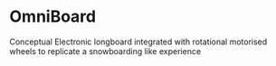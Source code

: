 # OmniBoard
Conceptual Electronic longboard integrated with rotational motorised wheels to replicate a snowboarding like experience

